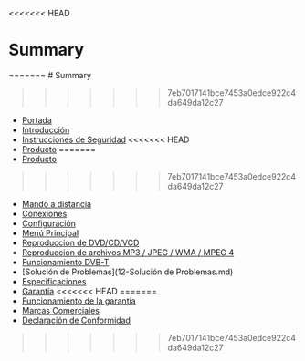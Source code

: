 <<<<<<< HEAD
# Summary
=======
﻿# Summary
>>>>>>> 7eb7017141bce7453a0edce922c4da649da12c27

* [Portada](00-portada.md)
* [Introducción](01-Introduccion.md)
* [Instrucciones de Seguridad](02-Instrucciones_de_Seguridad.md)
<<<<<<< HEAD
* [Producto](03-Panel_Frontal.md)
=======
* [Producto](03-Producto.md)
>>>>>>> 7eb7017141bce7453a0edce922c4da649da12c27
* [Mando a distancia](05-Mando_a_distancia.md)
* [Conexiones](06-conexiones.md)
* [Configuración](07-configuracion.md)
* [Menú Principal](08-Menu_principal.md)
* [Reproducción de DVD/CD/VCD](09-Reproduccion_de_dvd_cd_vcd.md)
* [Reproducción de archivos MP3 / JPEG / WMA / MPEG 4](10-Reproduccion_de_archivos_mp3_jpg_wma_mpg4.md)
* [Funcionamiento DVB-T](11-Funcionamiento_DVBT.md)
* [Solución de Problemas](12-Solución de Problemas.md)
* [Especificaciones](13-Especificaciones.md)
* [Garantía](14-Garantía.md)
<<<<<<< HEAD
=======
* [Funcionamiento de la garantía](15-Funcionamiento_de_la_garantía.md)
* [Marcas Comerciales](16-Marcas_Comerciales.md)
* [Declaración de Conformidad](17-Declaracion_de_conformidad.md)
>>>>>>> 7eb7017141bce7453a0edce922c4da649da12c27

